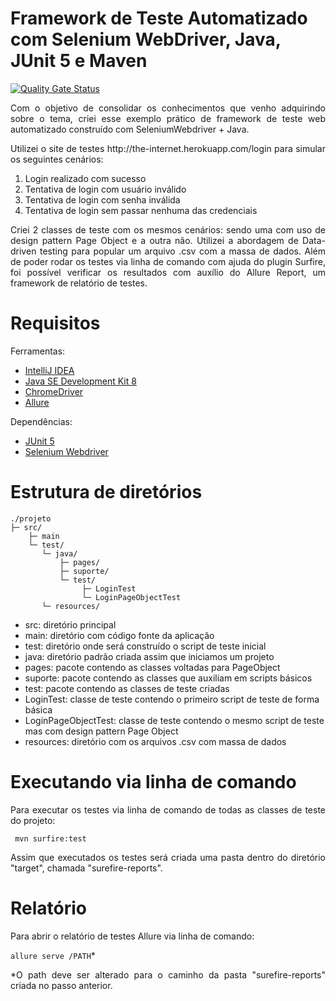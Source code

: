 # Framework de Teste Automatizado com Selenium WebDriver, Java, JUnit 5 e Maven
[![Quality Gate Status](https://sonarcloud.io/api/project_badges/measure?project=rafaabc_teste-web-selenium-java&metric=alert_status)](https://sonarcloud.io/dashboard?id=rafaabc_teste-web-selenium-java)

<p align="justify"> Com o objetivo de consolidar os conhecimentos que venho adquirindo sobre o tema, criei esse exemplo prático
de framework de teste web automatizado construído com SeleniumWebdriver + Java. </p>

<p align="justify"> Utilizei o site de testes http://the-internet.herokuapp.com/login para simular os seguintes cenários: </p>

1. Login realizado com sucesso
2. Tentativa de login com usuário inválido
3. Tentativa de login com senha inválida
4. Tentativa de login sem passar nenhuma das credenciais

<p align="justify"> Criei 2 classes de teste com os mesmos cenários: sendo uma com
uso de design pattern Page Object e a outra não. Utilizei a abordagem de Data-driven testing para
popular um arquivo .csv com a massa de dados. Além de poder rodar os testes via linha de comando com ajuda do plugin
Surfire, foi possível verificar os resultados com auxílio do Allure Report, um framework de relatório de testes. </p> 

# Requisitos

Ferramentas:
- [IntelliJ IDEA](https://www.jetbrains.com/idea/download)
- [Java SE Development Kit 8](http://www.oracle.com/technetwork/pt/java/javase/downloads/jdk8-downloads-2133151.html)
- [ChromeDriver](https://sites.google.com/a/chromium.org/chromedriver/downloads)
- [Allure](https://github.com/allure-framework/allure2/releases/tag/2.13.8)

Dependências:
- [JUnit 5](https://mvnrepository.com/artifact/org.junit.jupiter/junit-jupiter-api/5.7.0)
- [Selenium Webdriver](https://mvnrepository.com/artifact/org.seleniumhq.selenium/selenium-java/3.141.59)

# Estrutura de diretórios

```
./projeto
├─ src/
    ├─ main
    └─ test/
       └─ java/
           ├─ pages/
           ├─ suporte/
           └─ test/
                ├─ LoginTest
                └─ LoginPageObjectTest
       └─ resources/
```


- src: diretório principal
- main: diretório com código fonte da aplicação
- test: diretório onde será construído o script de teste inicial
- java: diretório padrão criada assim que iniciamos um projeto
- pages: pacote contendo as classes voltadas para PageObject
- suporte: pacote contendo as classes que auxiliam em scripts básicos
- test: pacote contendo as classes de teste criadas
- LoginTest: classe de teste contendo o primeiro script de teste de forma básica
- LoginPageObjectTest: classe de teste contendo o mesmo script de teste mas com design pattern Page Object
- resources: diretório com os arquivos .csv com massa de dados

# Executando via linha de comando
<p align="justify"> Para executar os testes via linha de comando de todas as classes de teste do projeto: </p>

` mvn surfire:test`

<p align="justify"> Assim que executados os testes será criada uma pasta dentro do diretório "target", chamada "surefire-reports". </p>

# Relatório
<p align="justify"> Para abrir o relatório de testes Allure via linha de comando: </p>

`allure serve /PATH`*

<p align="justify"> *O path deve ser alterado para o caminho da pasta "surefire-reports" criada no passo anterior. </p>
